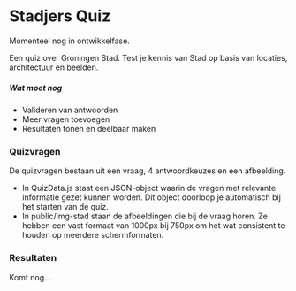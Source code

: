 # Stadjers Quiz

Momenteel nog in ontwikkelfase.

Een quiz over Groningen Stad. Test je kennis van Stad op basis van locaties, architectuur en beelden.

##### Wat moet nog

- Valideren van antwoorden
- Meer vragen toevoegen
- Resultaten tonen en deelbaar maken

### Quizvragen

De quizvragen bestaan uit een vraag, 4 antwoordkeuzes en een afbeelding. 

- In QuizData.js staat een JSON-object waarin de vragen met relevante informatie gezet kunnen worden. Dit object doorloop je automatisch bij het starten van de quiz.
- In public/img-stad staan de afbeeldingen die bij de vraag horen. Ze hebben een vast formaat van 1000px bij 750px om het wat consistent te houden op meerdere schermformaten.

### Resultaten

Komt nog...